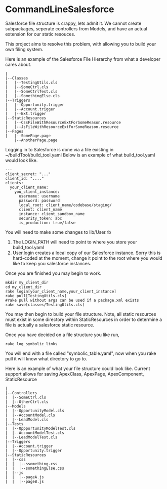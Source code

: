 # CommandLineSalesforce

Salesforce file structure is crappy, lets admit it.  We cannot create subpackages, seperate controllers from Models, and have an actual extension for our static resouces.

This project aims to resolve this problem, with allowing you to build your own filing system.


Here is an example of the Salesforce File Hierarchy from what a developer cares about.
```
|
|--Classes
|   |--TestingUtils.cls
|   |--SomeCtrl.cls
|   |--SomeCtrlTest.cls
|   |--SomethingElse.cls
|--Triggers
|   |--Opportunity.trigger
|   |--Account.trigger
|   |--Ext.trigger
|--StaticResources
|   |--CssFileWithResourceExtForSomeReason.resource
|   |--JsFileWithResourceExtForSomeReason.resource
|--Pages
|   |--SomePage.page
    |--AnotherPage.page
```

Logging in to Salesforce is done via a file existing in
~/buildTool/build_tool.yaml
Below is an example of what build_tool.yaml would look like.

```
---
client_secret: "..."
client_id: "...."
clients:
  your_client_name:
    you_client_instance:
      username: username
      password: password
      local_root: client_name/codebase/staging/
      client: client_name
      instance: client_sandbox_name
      security_token: abc
      is_production: true/false
```

You will need to make some changes to lib/User.rb
  1. The LOGIN_PATH will need to point to where you store your build_tool.yaml
  2. User.login creates a local copy of our Salesforce instance.  Sorry this is hard-coded at the moment, change it point to the root where you would like to keep you salesforce instances.
  
Once you are finished you may begin to work.

```
mkdir my_client_dir
cd my_client_dir
rake login[your_client_name,your_client_instance]
rake pull[TestingUtils.cls]
#rake pull without args can be used if a package.xml exists
rake save[classes/TestingUtils.cls]
```

You may then begin to build your file structure.  Note, all static resources must exist in some directory within StaticResources in order to determine a file is actually a salesforce static resource.

Once you have decided on a file structure you like run,
```
rake log_symbolic_links
```
You will end with a file called "symbolic_table.yaml", now when you rake pull it will know what directory to go to.

Here is an example of what your file structure could look like.  Current support allows for saving 
ApexClass, ApexPage, ApexComponent, StaticResource
```
|
|--Controllers
|  |--SomeCtrl.cls
|  |--OtherCtrl.cls
|--Models
|  |--OpportunityModel.cls
|  |--AccountModel.cls
|  |--LeadModel.cls
|--Tests
|  |--OppportunityModelTest.cls
|  |--AccountModelTest.cls
|  |--LeadModelTest.cls
|--Triggers
|  |--Account.trigger
|  |--Opportunity.trigger
|--StaticResources
|  |--css
|  |  |--ssomething.css
|  |  |--somethingElse.css
|  |--js
|  |  |--pageA.js
|  |  |--pageB.js
```

